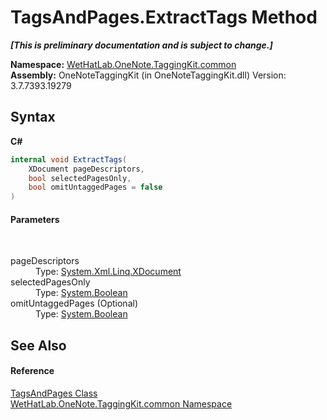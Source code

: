 # TagsAndPages.ExtractTags Method 
 _**\[This is preliminary documentation and is subject to change.\]**_

**Namespace:**&nbsp;<a href="bcdbab9c-63d1-48a4-6937-af53fb8d9a55.md">WetHatLab.OneNote.TaggingKit.common</a><br />**Assembly:**&nbsp;OneNoteTaggingKit (in OneNoteTaggingKit.dll) Version: 3.7.7393.19279

## Syntax

**C#**<br />
``` C#
internal void ExtractTags(
	XDocument pageDescriptors,
	bool selectedPagesOnly,
	bool omitUntaggedPages = false
)
```


#### Parameters
&nbsp;<dl><dt>pageDescriptors</dt><dd>Type: <a href="http://msdn2.microsoft.com/en-us/library/bb345449" target="_blank">System.Xml.Linq.XDocument</a><br /></dd><dt>selectedPagesOnly</dt><dd>Type: <a href="http://msdn2.microsoft.com/en-us/library/a28wyd50" target="_blank">System.Boolean</a><br /></dd><dt>omitUntaggedPages (Optional)</dt><dd>Type: <a href="http://msdn2.microsoft.com/en-us/library/a28wyd50" target="_blank">System.Boolean</a><br /></dd></dl>

## See Also


#### Reference
<a href="55690233-0343-b962-e73d-0385d0bc7865.md">TagsAndPages Class</a><br /><a href="bcdbab9c-63d1-48a4-6937-af53fb8d9a55.md">WetHatLab.OneNote.TaggingKit.common Namespace</a><br />